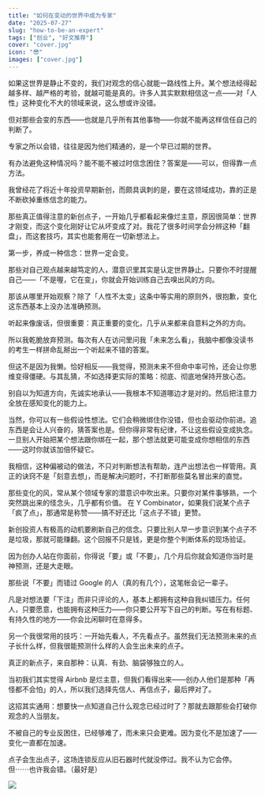 ```yaml
---
title: "如何在变动的世界中成为专家"
date: "2025-07-27"
slug: "how-to-be-an-expert"
tags: ["创业", "好文推荐"]
cover: "cover.jpg"
icon: "😎"
images: ["cover.jpg"]
---
```

如果这世界是静止不变的，我们对观念的信心就能一路线性上升。某个想法经得起越多样、越严格的考验，就越可能是真的。许多人其实默默相信这一点——对「人性」这种变化不大的领域来说，这么想或许没错。



但对那些会变的东西——也就是几乎所有其他事物——你就不能再这样信任自己的判断了。



专家之所以会错，往往是因为他们精通的，是一个早已过期的世界。



有办法避免这种情况吗？能不能不被过时信念困住？答案是——可以，但得靠一点方法。



我曾经花了将近十年投资早期新创，而颇具讽刺的是，要在这领域成功，靠的正是不断砍掉重练信念的能力。



那些真正值得注意的新创点子，一开始几乎都看起来像烂主意，原因很简单：世界才刚变，而这个变化刚好让它从坏变成了对。我花了很多时间学会分辨这种「翻盘」，而这套技巧，其实也能套用在一切新想法上。



第一步，养成一种信念：世界一定会变。



那些对自己观点越来越笃定的人，潜意识里其实是认定世界静止。只要你不时提醒自己——「不是喔，它在变」，你就会开始训练自己去嗅出风的方向。



那该从哪里开始观察？除了「人性不太变」这条中等实用的原则外，很抱歉，变化这东西基本上没办法准确预测。



听起来像废话，但很重要：真正重要的变化，几乎从来都来自意料之外的方向。



所以我乾脆放弃预测。每次有人在访问里问我「未来怎么看」，我脑中都像没读书的考生一样拼命乱掰出一个听起来不错的答案。



但这不是因为我懒。恰好相反——我觉得，预测未来不但命中率可怜，还会让你思维变得僵硬。与其乱猜，不如选择更实际的策略：彻底、彻底地保持开放心态。



别自以为知道方向，先诚实地承认——我根本不知道哪边才是对的。然后把注意力全放在感知变化的能力上。



当然，你可以有一些假设性想法。它们会稍微绑住你没错，但也会驱动你前进。追东西是会让人兴奋的，猜答案也是。但你得非常有纪律，不让这些假设变成执念。
一旦别人开始把某个想法跟你绑在一起，那个想法就更可能变成你想相信的东西——这时你就该加倍怀疑它。



我相信，这种偏被动的做法，不只对判断想法有帮助，连产出想法也一样管用。真正的诀窍不是「刻意去想」，而是解决问题时，不打断那些莫名冒出来的直觉。



那些变化的风，常从某个领域专家的潜意识中吹出来。只要你对某件事够熟，一个突然跳出来的怪念头，几乎都有价值。
在 Y Combinator，如果我们说某个点子「疯了点」，那通常是称赞——搞不好还比「这点子不错」更赞。



新创投资人有极高的动机要刷新自己的信念。只要比别人早一步意识到某个点子不是垃圾，那就可能赚翻。这个回报不只是钱，更是你整个判断体系的现场验证。



因为创办人站在你面前，你得说「要」或「不要」，几个月后你就会知道你当时是神预测，还是大走眼。



那些说「不要」而错过 Google 的人（真的有几个），这笔帐会记一辈子。



凡是对想法要「下注」而非只评论的人，基本上都拥有这种自我纠错压力。任何人，只要愿意，也能拥有这种压力——你只要公开写下自己的判断。写在有标题、有持久性的地方——你会比闲聊时在意得多。



另一个我很常用的技巧：一开始先看人，不先看点子。虽然我们无法预测未来的点子长什么样，但我很能预测什么样的人会生出未来的点子。



真正的新点子，来自那种：认真、有劲、脑袋够独立的人。



当初我们其实觉得 Airbnb 是烂主意，但我们看得出来——创办人他们是那种「再怪都不会怕」的人，所以我们选择先信人、再信点子，最后押对了。



这招其实通用：想要快一点知道自己什么观念已经过时了？那就去跟那些会打破你观念的人当朋友。



不被自己的专业反困住，已经够难了，而未来只会更难。因为变化不是加速了——变化一直都在加速。



点子会生出点子，这场连锁反应从旧石器时代就没停过。我不认为它会停。
但⋯⋯也许我会错。（最好是）




![](https://prod-files-secure.s3.us-west-2.amazonaws.com/112d0858-5090-4d34-a606-b75eb8d65fd2/46476355-9cf3-4e99-9b7a-3531bc426380/1000202064.png?X-Amz-Algorithm=AWS4-HMAC-SHA256&X-Amz-Content-Sha256=UNSIGNED-PAYLOAD&X-Amz-Credential=ASIAZI2LB46643P62RNV%2F20250930%2Fus-west-2%2Fs3%2Faws4_request&X-Amz-Date=20250930T184201Z&X-Amz-Expires=3600&X-Amz-Security-Token=IQoJb3JpZ2luX2VjEGoaCXVzLXdlc3QtMiJHMEUCIQDco9A9YsDDOhPQl1IQny6t5MJBUDhQ%2FYXFYpeC94Ql%2FQIgArwiB8dTxlZbUSmUsQv0G8SpzbvjPJ7syG6juzmf39YqiAQI8%2F%2F%2F%2F%2F%2F%2F%2F%2F%2F%2FARAAGgw2Mzc0MjMxODM4MDUiDAZ2%2FphHZcqSu%2FkhASrcA3V9nBd5PjQt98ICjudbW3nttdmgjC5tVgB6yXA3dbb8%2F73Zh9hPhX3CU3ICzq%2FuVL6k1iBCkv5SX%2FW1G6qAfOVH2WMYZXkspIc9OS6OOyB9dh6mYGn%2Be%2FS9KRKdVk6E4sVGFTujC%2BSR%2BxrH3iM0CgiI3Hb0H1ceaV45nygSUBZYFhH15loVL6eMHzknvrct13g2qo94ixg3T3%2BXCH5daXQyGsKFicRRQfSpUD5mRDtCNe%2Ba%2BSi3uYoxRFkYaVlGLhLYCHTE9n9hniqRhkFvxOHJ%2BMX4pGyvXM2HeUkzCvFK8NCnbw7fPnlE7E%2FdHk3D9akv%2BJJJuIvFZN%2BHe2gr%2BrBvNUzvqJuR3lij3a9chZtu%2BZAywlMdkZH5%2FHAIaxl7TaaBCPHxsMJ20v0HL2UIN4mMTnDNh9Az3weeCacLphiSyshfJJvu2YhM3sBcToRjgAzSL2M2gFLT7aL7HaFtwpTgS%2BhN1FnJ7qvUchGU6%2BUjENMD0ng621cQZgmrNjghlQ2oHFe6IaheGPfZn7Xs3vI70TovzLAJMBWZ2qJBS3RQe%2FrBUoA5JInGlJytJF7hMupt3PENjEj2EX17H%2FyY8Ndihn53fKovsH0iUkmN5%2BFMRu5Zu9zFi3Ag9LqHMOi38MYGOqUBDxfINu49PCoR0slZrI3CzpldcCk1KaWJmSqvopY5QiJ%2BP0uZNpAuTHKxDUUda5ZqcW%2FI8WeDz0Po7niVUZf4A1NfZKY6C%2FtJ2cCI3zVb4A8yOz%2B02tAXk1ZOumG8W%2Bnl5BLVi74VyZ1WvoQYLA%2BMhZmtt2HCA%2BPHyqiekLQCQMENMf3Z2yiKBmYfZonfJPhcsjdxHmQFlFblfC12Ed4npP2RxK%2By&X-Amz-Signature=42b2f65856729f6a9312c90c842497e5c66632ec4b0e6c7b9a304fd8f44726b7&X-Amz-SignedHeaders=host&x-amz-checksum-mode=ENABLED&x-id=GetObject)

